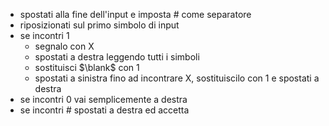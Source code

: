- spostati alla fine dell'input e imposta # come separatore
- riposizionati sul primo simbolo di input
- se incontri 1 
    - segnalo con X
    - spostati a destra leggendo tutti i simboli
    - sostituisci $\blank$ con 1 
    - spostati a sinistra fino ad incontrare X, sostituiscilo con 1 e spostati a destra
- se incontri 0 vai semplicemente a destra
- se incontri # spostati a destra ed accetta